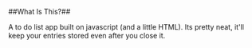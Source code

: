 ##What Is This?##

A to do list app built on javascript (and a little HTML). Its pretty neat, it'll keep your entries stored even after you close it. 